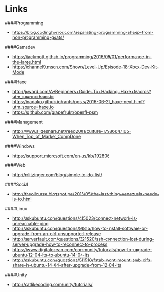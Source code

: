 Links
=====

####Programming
  * https://blog.codinghorror.com/separating-programming-sheep-from-non-programming-goats/

####Gamedev
  * https://jackmott.github.io/programming/2016/09/01/performance-in-the-large.html
  * https://channel9.msdn.com/Shows/Level-Up/Episode-18-Xbox-Dev-Kit-Mode

####Haxe
  * http://jcward.com/A+Beginners+Guide+To+Hacking+Haxe+Macros?utm_source=haxe.io
  * https://nadako.github.io/rants/posts/2016-06-21_haxe-next.html?utm_source=haxe.io
  * https://github.com/grapefrukt/openfl-psm

####Management
  * http://www.slideshare.net/reed2001/culture-1798664/105-When_Top_of_Market_CompDone

####Windows
  * https://support.microsoft.com/en-us/kb/192806

####Web
  * http://mlitzinger.com/blog/simple-to-do-list/

####Social
  * http://theoilcurse.blogspot.pe/2016/05/the-last-thing-venezuela-needs-is-to.html

####Linux
  * http://askubuntu.com/questions/415023/connect-network-is-unreachable-ping
  * http://askubuntu.com/questions/91815/how-to-install-software-or-upgrade-from-an-old-unsupported-release
  * http://serverfault.com/questions/321520/ssh-connection-lost-during-server-upgrade-how-to-reconnect-to-process
  * https://www.digitalocean.com/community/tutorials/how-to-upgrade-ubuntu-12-04-lts-to-ubuntu-14-04-lts
  * http://askubuntu.com/questions/511518/fstab-wont-mount-smb-cifs-share-in-ubuntu-14-04-after-upgrade-from-12-04-lts

####Unity
  * http://catlikecoding.com/unity/tutorials/
